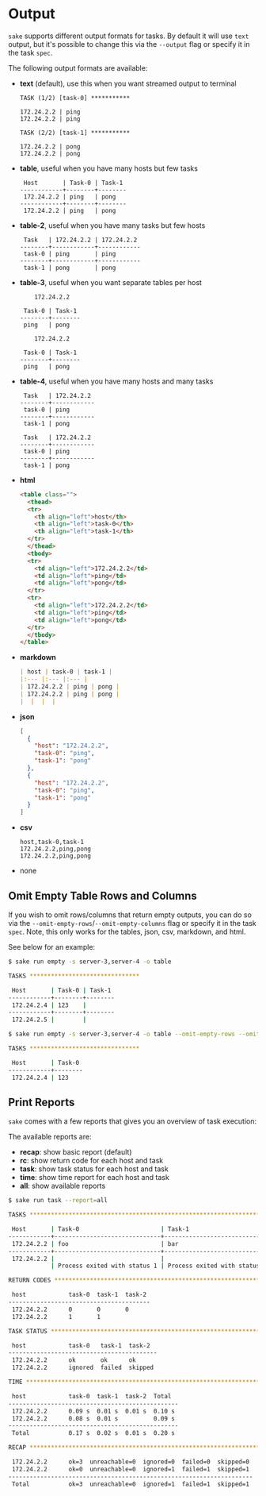 # Output

`sake` supports different output formats for tasks. By default it will use `text` output, but it's possible to change this via the `--output` flag or specify it in the task `spec`.

The following output formats are available:

- **text** (default), use this when you want streamed output to terminal
  ```
  TASK (1/2) [task-0] ***********

  172.24.2.2 | ping
  172.24.2.2 | ping

  TASK (2/2) [task-1] ***********

  172.24.2.2 | pong
  172.24.2.2 | pong
  ```
- **table**, useful when you have many hosts but few tasks
  ```
   Host       | Task-0 | Task-1
  ------------+--------+--------
   172.24.2.2 | ping   | pong
  ------------+--------+--------
   172.24.2.2 | ping   | pong
  ```
- **table-2**, useful when you have many tasks but few hosts
  ```
   Task   | 172.24.2.2 | 172.24.2.2
  --------+------------+------------
   task-0 | ping       | ping
  --------+------------+------------
   task-1 | pong       | pong
  ```
- **table-3**, useful when you want separate tables per host
  ```
      172.24.2.2

   Task-0 | Task-1
  --------+--------
   ping   | pong

      172.24.2.2

   Task-0 | Task-1
  --------+--------
   ping   | pong
  ```
- **table-4**, useful when you have many hosts and many tasks
  ```
   Task   | 172.24.2.2
  --------+------------
   task-0 | ping
  --------+------------
   task-1 | pong

   Task   | 172.24.2.2
  --------+------------
   task-0 | ping
  --------+------------
   task-1 | pong
  ```
- **html**
  ```html
  <table class="">
    <thead>
    <tr>
      <th align="left">host</th>
      <th align="left">task-0</th>
      <th align="left">task-1</th>
    </tr>
    </thead>
    <tbody>
    <tr>
      <td align="left">172.24.2.2</td>
      <td align="left">ping</td>
      <td align="left">pong</td>
    </tr>
    <tr>
      <td align="left">172.24.2.2</td>
      <td align="left">ping</td>
      <td align="left">pong</td>
    </tr>
    </tbody>
  </table>
  ```
- **markdown**
  ```markdown
  | host | task-0 | task-1 |
  |:--- |:--- |:--- |
  | 172.24.2.2 | ping | pong |
  | 172.24.2.2 | ping | pong |
  |  |  |  |
  ```
- **json**
  ```json
  [
    {
      "host": "172.24.2.2",
      "task-0": "ping",
      "task-1": "pong"
    },
    {
      "host": "172.24.2.2",
      "task-0": "ping",
      "task-1": "pong"
    }
  ]
  ```
- **csv**
  ```csv
  host,task-0,task-1
  172.24.2.2,ping,pong
  172.24.2.2,ping,pong
  ```
- none

## Omit Empty Table Rows and Columns

If you wish to omit rows/columns that return empty outputs, you can do so via the `--omit-empty-rows`/`--omit-empty-columns` flag or specify it in the task `spec`. Note, this only works for the tables, json, csv, markdown, and html.

See below for an example:

```bash
$ sake run empty -s server-3,server-4 -o table

TASKS *******************************

 Host       | Task-0 | Task-1
------------+--------+--------
 172.24.2.4 | 123    |
------------+--------+--------
 172.24.2.5 |        |

$ sake run empty -s server-3,server-4 -o table --omit-empty-rows --omit-empty-columns

TASKS *******************************

 Host       | Task-0
------------+--------
 172.24.2.4 | 123
```

## Print Reports

`sake` comes with a few reports that gives you an overview of task execution:

The available reports are:

- **recap**: show basic report (default)
- **rc**: show return code for each host and task
- **task**: show task status for each host and task
- **time**: show time report for each host and task
- **all**: show available reports

```bash
$ sake run task --report=all

TASKS **************************************************************************************

 Host       | Task-0                       | Task-1                       | Task-2
------------+------------------------------+------------------------------+--------
 172.24.2.2 | foo                          | bar                          | xyz
------------+------------------------------+------------------------------+--------
 172.24.2.2 |                              |                              |
            | Process exited with status 1 | Process exited with status 1 |

RETURN CODES *******************************************************************************

 host            task-0  task-1  task-2
----------------------------------------
 172.24.2.2      0       0       0
 172.24.2.2      1       1

TASK STATUS ********************************************************************************

 host            task-0   task-1  task-2
------------------------------------------
 172.24.2.2      ok       ok      ok
 172.24.2.2      ignored  failed  skipped

TIME ***************************************************************************************

 host            task-0  task-1  task-2  Total
------------------------------------------------
 172.24.2.2      0.09 s  0.01 s  0.01 s  0.10 s
 172.24.2.2      0.08 s  0.01 s          0.09 s
------------------------------------------------
 Total           0.17 s  0.02 s  0.01 s  0.20 s

RECAP **************************************************************************************

 172.24.2.2      ok=3  unreachable=0  ignored=0  failed=0  skipped=0
 172.24.2.2      ok=0  unreachable=0  ignored=1  failed=1  skipped=1
---------------------------------------------------------------------
 Total           ok=3  unreachable=0  ignored=1  failed=1  skipped=1
```

